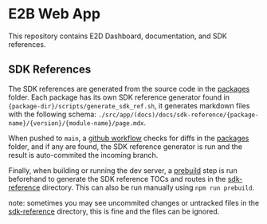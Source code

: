 # E2B Web App

This repository contains E2D Dashboard, documentation, and SDK references.

## SDK References

The SDK references are generated from the source code in the [packages](../../packages) folder.
Each package has its own SDK reference generator found in `{package-dir}/scripts/generate_sdk_ref.sh`, it generates markdown files with the following schema: `./src/app/(docs)/docs/sdk-reference/{package-name}/{version}/{module-name}/page.mdx`.

When pushed to `main`, a [github workflow](../../.github/workflows/generate_sdk_ref.yml) checks for diffs in the [packages](../../packages) folder, and if any are found, the SDK reference generator is run and the result is auto-commited the incoming branch.

Finally, when building or running the dev server, a [prebuild](./prebuild.js) step is run beforehand to generate the SDK reference TOCs and routes in the [sdk-reference](./src/app/(docs)/docs/sdk-reference) directory. This can also be run manually using `npm run prebuild`.

note: sometimes you may see uncommited changes or untracked files in the [sdk-reference](./src/app/(docs)/docs/sdk-reference) directory, this is fine and the files can be ignored.
